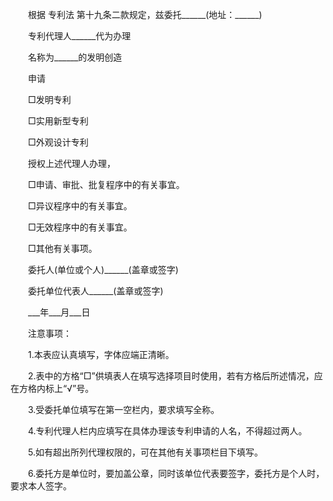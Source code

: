 
 　　根据
专利法
第十九条二款规定，兹委托______(地址：______)
 
 　　专利代理人______代为办理
 
 　　名称为______的发明创造
 
 　　申请
 
 　　□发明专利
 
 　　□实用新型专利
 
 　　□外观设计专利
 
 　　授权上述代理人办理，
 
 　　□申请、审批、批复程序中的有关事宜。
 
 　　□异议程序中的有关事宜。
 
 　　□无效程序中的有关事宜。
 
 　　□其他有关事项。
 
 　　委托人(单位或个人)______(盖章或签字)
 
 　　委托单位代表人______(盖章或签字)
 
 　　___年___月___日
 
 　　注意事项：
 
 　　1.本表应认真填写，字体应端正清晰。
 
 　　2.表中的方格“□”供填表人在填写选择项目时使用，若有方格后所述情况，应在方格内标上“√”号。
 
 　　3.受委托单位填写在第一空栏内，要求填写全称。
 
 　　4.专利代理人栏内应填写在具体办理该专利申请的人名，不得超过两人。
 
 　　5.如有超出所列代理权限的，可在其他有关事项栏目下填写。
 
 　　6.委托方是单位时，要加盖公章，同时该单位代表要签字，委托方是个人时，要求本人签字。
 
 

 
 
 
 
 
  


  
 

  


  


  
 
 
 
 

